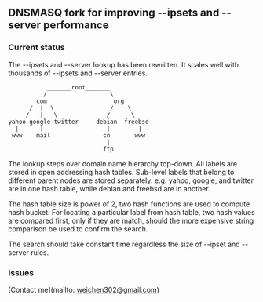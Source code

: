 ## DNSMASQ fork for improving --ipsets and --server performance

### Current status

The --ipsets and --server lookup has been rewritten. It scales well with thousands
of --ipsets and --server entries.


               _______root_______
              /                  \
            com                   org
          /  |  \                /    \
         /   |   \              /      \
    yahoo google twitter     debian  freebsd
      |      |                  |        |
     www    mail               cn       www
                                |
                               ftp

The lookup steps over domain name hierarchy top-down. All labels are stored in
open addressing hash tables. Sub-level labels that belong to different parent
nodes are stored separately. e.g. yahoo, google, and twitter are in one hash
table, while debian and freebsd are in another.

The hash table size is power of 2, two hash functions are used to compute hash
bucket. For locating a particular label from hash table, two hash values are
compared first, only if they are match, should the more expensive string
comparison be used to confirm the search.

The search should take constant time regardless the size of --ipset and --server
rules.


### Issues





[Contact me](mailto: weichen302@gmail.com)
